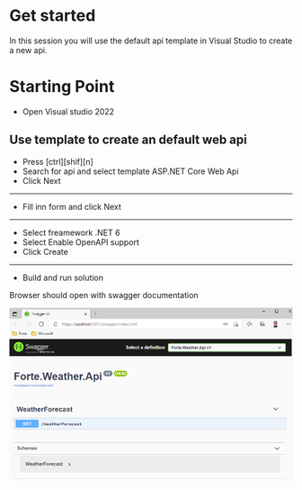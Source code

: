 # Get started
In this session you will use the default api template in Visual Studio to create a new api.

# Starting Point
- Open Visual studio 2022

## Use template to create an default web api
- Press [ctrl][shif][n]
- Search for api and select template ASP.NET Core Web Api
- Click Next 
---
- Fill inn form and click Next
---
- Select freamework .NET 6 
- Select Enable OpenAPI support
- Click Create
---
- Build and run solution

Browser should open with swagger documentation

![Image of api doc](docs/first-api-doc.PNG)
